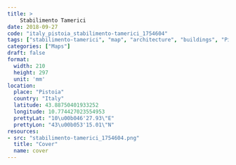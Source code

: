 ```yaml
---
title: > 
    Stabilimento Tamerici
date: 2018-09-27
code: "italy_pistoia_stabilimento-tamerici_1754604"
tags: ["stabilimento-tamerici", "map", "architecture", "buildings", "Pistoia", "Italy"]
categories: ["Maps"]
draft: false
format:
  width: 210
  height: 297
  unit: 'mm'
location:
  place: "Pistoia"
  country: "Italy"
  latitude: 43.88750401933252
  longitude: 10.774427023554953
  prettyLat: "10\u00b046'27.93\"E"
  prettyLon: "43\u00b053'15.01\"N"
resources:
- src: "stabilimento-tamerici_1754604.png"
  title: "Cover"
  name: cover
---
```

